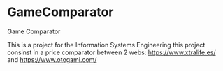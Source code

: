 # GameComparator
Game Comparator

This is a project for the Information Systems Engineering this project consinst
in a price comparator between 2 webs: https://www.xtralife.es/ and https://www.otogami.com/ 
